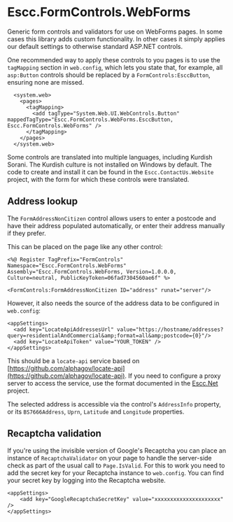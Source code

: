 # Escc.FormControls.WebForms

Generic form controls and validators for use on WebForms pages. In some cases this library adds custom functionality. In other cases it simply applies our default settings to otherwise standard ASP.NET controls.

One recommended way to apply these controls to you pages is to use the `tagMapping` section in `web.config`, which lets you state that, for example, all `asp:Button` controls should be replaced by a `FormControls:EsccButton`, ensuring none are missed.

	  <system.web>
	    <pages>
	      <tagMapping>
	        <add tagType="System.Web.UI.WebControls.Button" mappedTagType="Escc.FormControls.WebForms.EsccButton, Escc.FormControls.WebForms" />
	      </tagMapping>
	    </pages>
	  </system.web>

Some controls are translated into multiple languages, including Kurdish Sorani. The Kurdish culture is not installed on Windows by default. The code to create and install it can be found in the `Escc.ContactUs.Website` project, with the form for which these controls were translated.

## Address lookup

The `FormAddressNonCitizen` control allows users to enter a postcode and have their address populated automatically, or enter their address manually if they prefer.

This can be placed on the page like any other control:

    <%@ Register TagPrefix="FormControls" Namespace="Escc.FormControls.WebForms" Assembly="Escc.FormControls.WebForms, Version=1.0.0.0, Culture=neutral, PublicKeyToken=06fad7304560ae6f" %>
	
	<FormControls:FormAddressNonCitizen ID="address" runat="server"/> 

However, it also needs the source of the address data to be configured in `web.config`:

	<appSettings>
	  <add key="LocateApiAddressesUrl" value="https://hostname/addresses?query=residentialAndCommercial&amp;format=all&amp;postcode={0}"/>
	  <add key="LocateApiToken" value="YOUR_TOKEN" />
	</appSettings>

This should be a `locate-api` service based on [https://github.com/alphagov/locate-api](https://github.com/alphagov/locate-api). If you need to configure a proxy server to access the service, use the format documented in the [Escc.Net](https://github.com/east-sussex-county-council/Escc.Net) project.

The selected address is accessible via the control's `AddressInfo` property, or its `BS7666Address`, `Uprn`, `Latitude` and `Longitude` properties.

## Recaptcha validation

If you're using the invisible version of Google's Recaptcha you can place an instance of `RecaptchaValidator` on your page to handle the server-side check as part of the usual call to `Page.IsValid`. For this to work you need to add the secret key for your Recaptcha instance to `web.config`. You can find your secret key by logging into the Recaptcha website.

	<appSettings>
		<add key="GoogleRecaptchaSecretKey" value="xxxxxxxxxxxxxxxxxxxxx" />
	</appSettings>